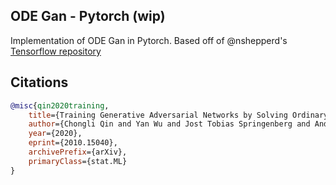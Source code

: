 ## ODE Gan - Pytorch (wip)

Implementation of ODE Gan in Pytorch. Based off of @nshepperd's <a href="https://github.com/nshepperd/ode-gan-tf">Tensorflow repository</a>

## Citations

```bibtex
@misc{qin2020training,
    title={Training Generative Adversarial Networks by Solving Ordinary Differential Equations}, 
    author={Chongli Qin and Yan Wu and Jost Tobias Springenberg and Andrew Brock and Jeff Donahue and Timothy P. Lillicrap and Pushmeet Kohli},
    year={2020},
    eprint={2010.15040},
    archivePrefix={arXiv},
    primaryClass={stat.ML}
}
```
